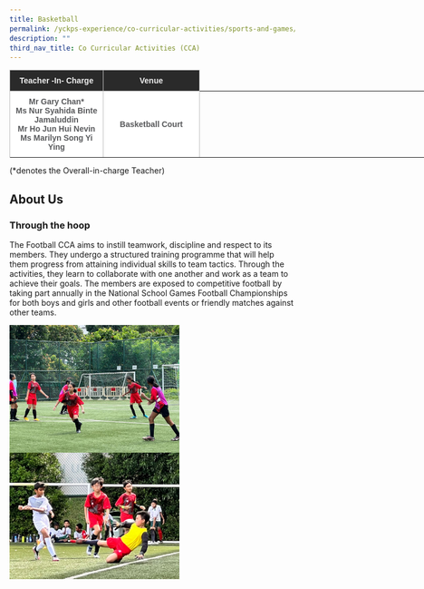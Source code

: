 ```yaml
---
title: Basketball
permalink: /yckps-experience/co-curricular-activities/sports-and-games/basketball/
description: ""
third_nav_title: Co Curricular Activities (CCA)
---
```

<style type="text/css">
.tg  {border-collapse:collapse;border-spacing:0;}
.tg td{border-color:black;border-style:solid;border-width:1px;font-family:Arial, sans-serif;font-size:14px;
  overflow:hidden;padding:10px 5px;word-break:normal;}
.tg th{border-color:black;border-style:solid;border-width:1px;font-family:Arial, sans-serif;font-size:14px;
  font-weight:normal;overflow:hidden;padding:10px 5px;word-break:normal;}
.tg .tg-12c9{background-color:#FFF;border-color:#c0c0c0;color:#58595B;font-weight:bold;text-align:center;vertical-align:top}
.tg .tg-qira{background-color:#FFF;border-color:#c0c0c0;color:#58595B;text-align:center;vertical-align:middle}
.tg .tg-8hqj{background-color:#2A2A2A;color:#EEE;font-weight:bold;text-align:center;vertical-align:top}
.tg .tg-lh01{background-color:#2A2A2A;border-color:#c0c0c0;color:#EEE;font-weight:bold;text-align:center;vertical-align:top}
.tg .tg-1hqx{background-color:#FFF;border-color:#c0c0c0;color:#58595B;font-weight:bold;text-align:center;vertical-align:middle}
</style>
<table class="tg" style="undefined;table-layout: fixed; width: 846px">
<colgroup>
<col style="width: 165.003906px">
<col style="width: 170.003906px">
<col style="width: 136.003906px">
<col style="width: 172.003906px">
<col style="width: 203.003906px">
</colgroup>
<thead>
  <tr>
    <th class="tg-lh01">Teacher -In- Charge </th>
    <th class="tg-lh01">Venue </th>
   
  </tr>
</thead>
<tbody>
  <tr>
    <td class="tg-12c9">Mr Gary Chan*<br>
Ms Nur Syahida Binte Jamaluddin<br>
Mr Ho Jun Hui Nevin<br>
Ms Marilyn Song Yi Ying
 </td>
    <td class="tg-1hqx">Basketball Court </td>
    </tr>
  <tr>
   </tr></tbody>
</table>

(\*denotes the Overall-in-charge Teacher)&nbsp;  

About Us
-----

 ### **Through the hoop**

The Football CCA aims to instill teamwork, discipline and respect to its members. They undergo a structured training programme that will help them progress from attaining individual skills to team tactics. Through the activities, they learn to collaborate with one another and work as a team to achieve their goals. The members are exposed to competitive football by taking part annually in the National School Games Football Championships for both boys and girls and other football events or friendly matches against other teams.

<img src="/images/2023/CCA/football1%20-%20lovino%20villasin%20cruz.JPG" style="width:300px;height:auto;" align="center"><br>
<img src="/images/2023/CCA/football2%20-%20lovino%20villasin%20cruz.jpg" style="width:300px;height:auto;" align="center">